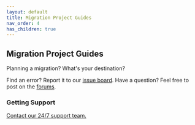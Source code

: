 ```yaml
---
layout: default
title: Migration Project Guides
nav_order: 4
has_children: true
---
```


## Migration Project Guides

Planning a migration? What's your destination?

Find an error? Report it to our <a href="https://github.com/CloudM-Migrate/documentation/issues">issue board</a>. Have a question? Feel free to post on the <a href="https://github.com/CloudM-Migrate/documentation/discussions">forums</a>.

### Getting Support
<a href="https://support.cloudm.io/hc/en-us/requests/new">Contact our 24/7 support team.</a>
